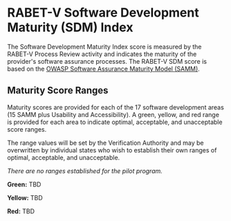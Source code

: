 # RABET-V Software Development Maturity (SDM) Index

The Software Development Maturity Index score is measured by the RABET-V Process Review activity and indicates the maturity of the provider's software assurance processes. The RABET-V SDM score is based on the [OWASP Software Assurance Maturity Model (SAMM)](www.owaspsamm.org).

## Maturity Score Ranges
Maturity scores are provided for each of the 17 software development areas (15 SAMM plus Usability and Accessibility). A green, yellow, and red range is provided for each area to indicate optimal, acceptable, and unacceptable score ranges. 

The range values will be set by the Verification Authority and may be overwritten by individual states who wish to establish their own ranges of optimal, acceptable, and unacceptable. 

*There are no ranges established for the pilot program.*

**Green:** TBD

**Yellow:** TBD

**Red:** TBD